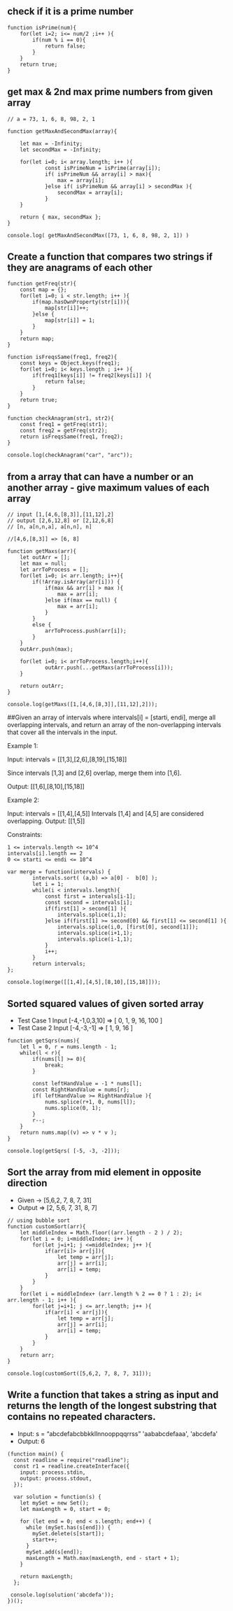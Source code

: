 ## check if it is a prime number
```
function isPrime(num){
    for(let i=2; i<= num/2 ;i++ ){
        if(num % i == 0){
            return false;
        }
    }
    return true;
}
```

## get max & 2nd max prime numbers from given array
```
// a = 73, 1, 6, 8, 98, 2, 1

function getMaxAndSecondMax(array){
    
    let max = -Infinity;
    let secondMax = -Infinity;
    
    for(let i=0; i< array.length; i++ ){
            const isPrimeNum = isPrime(array[i]);
            if( isPrimeNum && array[i] > max){
                max = array[i];
            }else if( isPrimeNum && array[i] > secondMax ){
                secondMax = array[i];
            }
    }
    
    return { max, secondMax };
}

console.log( getMaxAndSecondMax([73, 1, 6, 8, 98, 2, 1]) )
```

## Create a function that compares two strings if they are anagrams of each other
```
function getFreq(str){
    const map = {};
    for(let i=0; i < str.length; i++ ){
        if(map.hasOwnProperty(str[i])){
            map[str[i]]++;
        }else {
            map[str[i]] = 1;
        }
    }
    return map;
}

function isFreqsSame(freq1, freq2){
    const keys = Object.keys(freq1);
    for(let i=0; i< keys.length ; i++ ){
        if(freq1[keys[i]] != freq2[keys[i]] ){
            return false;
        }
    }
    return true;
}

function checkAnagram(str1, str2){
    const freq1 = getFreq(str1);
    const freq2 = getFreq(str2);
    return isFreqsSame(freq1, freq2);
}

console.log(checkAnagram("car", "arc"));

```

## from a array that can have a number or an another array - give maximum values of each array
```
// input [1,[4,6,[8,3]],[11,12],2]
// output [2,6,12,8] or [2,12,6,8]
// [n, a[n,n,a], a[n,n], n]

//[4,6,[8,3]] => [6, 8]

function getMaxs(arr){
    let outArr = [];
    let max = null;
    let arrToProcess = [];
    for(let i=0; i< arr.length; i++){
        if(!Array.isArray(arr[i])) {
            if(max && arr[i] > max ){
                max = arr[i];
            }else if(max == null) {
                max = arr[i];
            }
        }
        else {
            arrToProcess.push(arr[i]);                
        }
    }
    outArr.push(max);
    
    for(let i=0; i< arrToProcess.length;i++){
            outArr.push(...getMaxs(arrToProcess[i]));   
    }
    
    return outArr;
}

console.log(getMaxs([1,[4,6,[8,3]],[11,12],2]));
```

##Given an array of intervals where intervals[i] = [starti, endi], merge all overlapping intervals, and return an array of the non-overlapping intervals that cover all the intervals in the input.

Example 1:

Input: intervals = [[1,3],[2,6],[8,19],[15,18]]

Since intervals [1,3] and [2,6] overlap, merge them into [1,6].

Output: [[1,6],[8,10],[15,18]]

Example 2:

Input: intervals = [[1,4],[4,5]]
Intervals [1,4] and [4,5] are considered overlapping.
Output: [[1,5]]


Constraints:

    1 <= intervals.length <= 10^4
    intervals[i].length == 2
    0 <= starti <= endi <= 10^4


```
var merge = function(intervals) {
    	intervals.sort( (a,b) => a[0] -  b[0] );
        let i = 1;
        while(i < intervals.length){
            const first = intervals[i-1];
            const second = intervals[i];
            if(first[1] > second[1] ){
                intervals.splice(i,1);
            }else if(first[1] >= second[0] && first[1] <= second[1] ){
                intervals.splice(i,0, [first[0], second[1]]);
                intervals.splice(i+1,1);
                intervals.splice(i-1,1);
            }
            i++;
        }
        return intervals;
};

console.log(merge([[1,4],[4,5],[8,10],[15,18]]));
```

## Sorted squared values of given sorted array

- Test Case 1 Input [-4,-1,0,3,10] => [ 0, 1, 9, 16, 100 ]
- Test Case 2 Input [-4,-3,-1] => [ 1, 9, 16 ]

```
function getSqrs(nums){
    let l = 0, r = nums.length - 1;
    while(l < r){
        if(nums[l] >= 0){
            break;
        }
        
        const leftHandValue = -1 * nums[l];
        const RightHandValue = nums[r];
        if( leftHandValue >= RightHandValue ){
            nums.splice(r+1, 0, nums[l]);
            nums.splice(0, 1);
        }
        r--;
    }
    return nums.map((v) => v * v );
}

console.log(getSqrs( [-5, -3, -2]));
```

## Sort the array from mid element in opposite direction

- Given -> [5,6,2, 7, 8, 7, 31]
- Output => [2, 5,6, 7, 31, 8, 7]

```
// using bubble sort
function customSort(arr){
    let middleIndex = Math.floor((arr.length - 2 ) / 2);
    for(let i = 0; i<middleIndex; i++ ){
        for(let j=i+1; j <=middleIndex; j++ ){
            if(arr[i]> arr[j]){
                let temp = arr[j];
                arr[j] = arr[i];
                arr[i] = temp;
            }    
        }    
    }        
    for(let i = middleIndex+ (arr.length % 2 == 0 ? 1 : 2); i< arr.length - 1; i++ ){
        for(let j=i+1; j <= arr.length; j++ ){
            if(arr[i] < arr[j]){
                let temp = arr[j];
                arr[j] = arr[i];
                arr[i] = temp;
            }    
        }
    }
    return arr;
}

console.log(customSort([5,6,2, 7, 8, 7, 31]));
```

## Write a function that takes a string as input and returns the length of the longest substring that contains no repeated characters.
- Input: s = “abcdefabcbbkkllnnooppqqrrss”   'aababcdefaaa', 'abcdefa'
- Output: 6

```
(function main() {
  const readline = require("readline");
  const r1 = readline.createInterface({
    input: process.stdin,
    output: process.stdout,
  });

  var solution = function(s) {
    let mySet = new Set();
    let maxLength = 0, start = 0;

    for (let end = 0; end < s.length; end++) {
      while (mySet.has(s[end])) {
        mySet.delete(s[start]);
        start++;
      }
      mySet.add(s[end]);
      maxLength = Math.max(maxLength, end - start + 1);
    }

    return maxLength;
  };

 console.log(solution('abcdefa'));
})();
```
